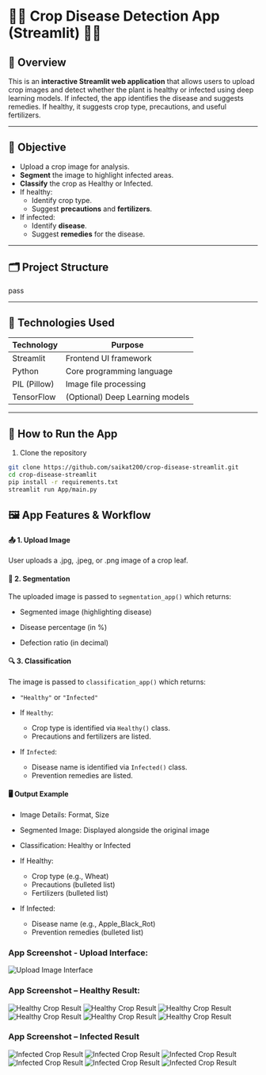 # 🌿🍁 Crop Disease Detection App (Streamlit) 🌾🍀

## 📌 Overview

This is an **interactive Streamlit web application** that allows users to upload crop images and detect whether the plant is healthy or infected using deep learning models. If infected, the app identifies the disease and suggests remedies. If healthy, it suggests crop type, precautions, and useful fertilizers.

---

## 🎯 Objective

- Upload a crop image for analysis.
- **Segment** the image to highlight infected areas.
- **Classify** the crop as Healthy or Infected.
- If healthy:
  - Identify crop type.
  - Suggest **precautions** and **fertilizers**.
- If infected:
  - Identify **disease**.
  - Suggest **remedies** for the disease.

---

## 🗂️ Project Structure

pass


---

## 🧠 Technologies Used

| Technology  | Purpose                              |
|-------------|--------------------------------------|
| Streamlit   | Frontend UI framework                |
| Python      | Core programming language            |
| PIL (Pillow)| Image file processing                |
| TensorFlow  | (Optional) Deep Learning models      |

---

## 🚀 How to Run the App

1. Clone the repository

```bash
git clone https://github.com/saikat200/crop-disease-streamlit.git
cd crop-disease-streamlit
pip install -r requirements.txt
streamlit run App/main.py
```

## 🖼️ App Features & Workflow
#### 📤 1. Upload Image
User uploads a .jpg, .jpeg, or .png image of a crop leaf.

#### 🧠 2. Segmentation
The uploaded image is passed to `segmentation_app()` which returns:

- Segmented image (highlighting disease)

- Disease percentage (in %)

- Defection ratio (in decimal)

#### 🔍 3. Classification
The image is passed to `classification_app()` which returns:

- `"Healthy"` or `"Infected"`
- If `Healthy`:
    - Crop type is identified via `Healthy()` class.
    - Precautions and fertilizers are listed.

- If `Infected`:
    - Disease name is identified via `Infected()` class.
    - Prevention remedies are listed.



#### 🖥️ Output Example
- Image Details: Format, Size

- Segmented Image: Displayed alongside the original image

- Classification: Healthy or Infected

- If Healthy:
    - Crop type (e.g., Wheat)
    - Precautions (bulleted list)
    - Fertilizers (bulleted list)

- If Infected:
    - Disease name (e.g., Apple_Black_Rot)
    - Prevention remedies (bulleted list)

<!-- ScreenShots: -->

### App Screenshot - Upload Interface: 

![Upload Image Interface](output_ss/homepage.png)

### App Screenshot – Healthy Result: 

![Healthy Crop Result](output_ss\Potatohealthy1.png)
![Healthy Crop Result](output_ss\Potatohealthy2.png)
![Healthy Crop Result](output_ss\Potatohealthy3.png)
![Healthy Crop Result](output_ss\Rasberryhealthy1.png)
![Healthy Crop Result](output_ss\Rasberryhealthy2.png)
![Healthy Crop Result](output_ss\Rasberryhealthy3.png)

### App Screenshot – Infected Result

![Infected Crop Result](output_ss\Appleinfected1.png)
![Infected Crop Result](output_ss\Appleinfected2.png)
![Infected Crop Result](output_ss\Appleinfected3.png)
![Infected Crop Result](output_ss\Potatoinfected1.png)
![Infected Crop Result](output_ss\Potatoinfected2.png)
![Infected Crop Result](output_ss\Potatoinfected3.png)